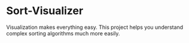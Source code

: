 # Sort-Visualizer
Visualization makes everything easy. This project helps you understand complex sorting algorithms much more easily.
